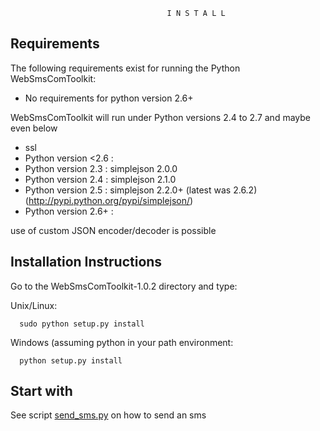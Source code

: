 
                                       I N S T A L L

Requirements
------------

  The following requirements exist for running the Python WebSmsComToolkit:
  
  *  No requirements for python version 2.6+
  
  
  WebSmsComToolkit will run under Python versions 2.4 to 2.7 and maybe even below
  
   *  ssl     
   *  Python version <2.6 : 
   *  Python version 2.3  :  simplejson 2.0.0
   *  Python version 2.4  :  simplejson 2.1.0
   *  Python version 2.5  :  simplejson 2.2.0+ (latest was 2.6.2) (http://pypi.python.org/pypi/simplejson/)
   *  Python version 2.6+ :  <nothing>
  
  use of custom JSON encoder/decoder is possible

  
Installation Instructions
-------------------------

Go to the WebSmsComToolkit-1.0.2 directory and type:
    
  Unix/Linux:

      sudo python setup.py install
    
  Windows (assuming python in your path environment:

      python setup.py install
    

Start with
-------------------------
   See script [send_sms.py](send_sms.py) on how to send an sms
